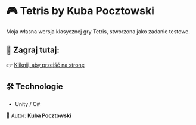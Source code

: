 # 🎮 Tetris by Kuba Pocztowski

Moja własna wersja klasycznej gry Tetris, stworzona jako zadanie testowe.

## 🔗 Zagraj tutaj:
👉 [Kliknij, aby przejść na stronę](https://kubapocz.github.io/Tetris/)  

## 🛠️ Technologie
- Unity / C# 

👤 Autor: **Kuba Pocztowski**
